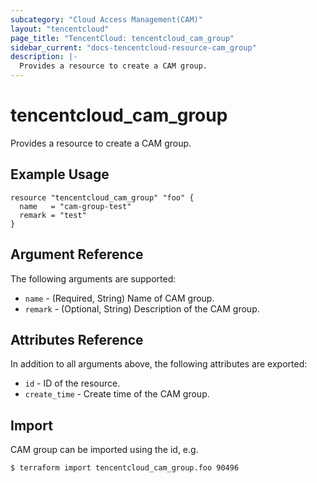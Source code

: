 ```yaml
---
subcategory: "Cloud Access Management(CAM)"
layout: "tencentcloud"
page_title: "TencentCloud: tencentcloud_cam_group"
sidebar_current: "docs-tencentcloud-resource-cam_group"
description: |-
  Provides a resource to create a CAM group.
---
```


# tencentcloud_cam_group

Provides a resource to create a CAM group.

## Example Usage

```hcl
resource "tencentcloud_cam_group" "foo" {
  name   = "cam-group-test"
  remark = "test"
}
```

## Argument Reference

The following arguments are supported:

* `name` - (Required, String) Name of CAM group.
* `remark` - (Optional, String) Description of the CAM group.

## Attributes Reference

In addition to all arguments above, the following attributes are exported:

* `id` - ID of the resource.
* `create_time` - Create time of the CAM group.


## Import

CAM group can be imported using the id, e.g.

```
$ terraform import tencentcloud_cam_group.foo 90496
```

